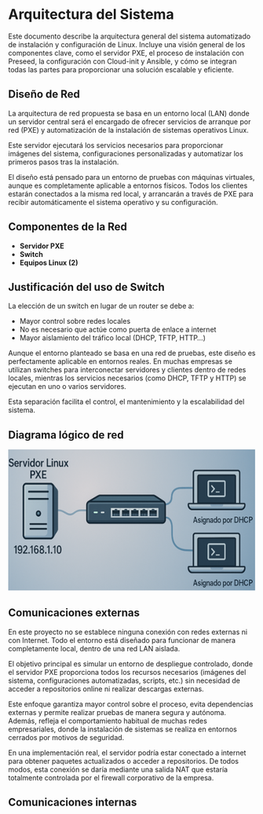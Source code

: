 # Arquitectura del Sistema

Este documento describe la arquitectura general del sistema automatizado de instalación y configuración de Linux.
Incluye una visión general de los componentes clave, como el servidor PXE, el proceso de instalación con Preseed, la configuración con Cloud-init y Ansible, y cómo se integran todas las partes para proporcionar una solución escalable y eficiente.

## Diseño de Red

La arquitectura de red propuesta se basa en un entorno local (LAN) donde un servidor central será el encargado de ofrecer servicios de arranque por red (PXE) y automatización de la instalación de sistemas operativos Linux.

Este servidor ejecutará los servicios necesarios para proporcionar imágenes del sistema, configuraciones personalizadas y automatizar los primeros pasos tras la instalación.

El diseño está pensado para un entorno de pruebas con máquinas virtuales, aunque es completamente aplicable a entornos físicos. Todos los clientes estarán conectados a la misma red local, y arrancarán a través de PXE para recibir automáticamente el sistema operativo y su configuración.

## Componentes de la Red

- **Servidor PXE**
- **Switch**
- **Equipos Linux (2)**

## Justificación del uso de Switch

La elección de un switch en lugar de un router se debe a:

- Mayor control sobre redes locales
- No es necesario que actúe como puerta de enlace a internet
- Mayor aislamiento del tráfico local (DHCP, TFTP, HTTP…)

Aunque el entorno planteado se basa en una red de pruebas, este diseño es perfectamente aplicable en entornos reales. En muchas empresas se utilizan switches para interconectar servidores y clientes dentro de redes locales, mientras los servicios necesarios (como DHCP, TFTP y HTTP) se ejecutan en uno o varios servidores.

Esta separación facilita el control, el mantenimiento y la escalabilidad del sistema.

## Diagrama lógico de red

![Diagrama de red](/docs/pics/diagrama_red.png)

## Comunicaciones externas

En este proyecto no se establece ninguna conexión con redes externas ni con Internet. Todo el entorno está diseñado para funcionar de manera completamente local, dentro de una red LAN aislada.

El objetivo principal es simular un entorno de despliegue controlado, donde el servidor PXE proporciona todos los recursos necesarios (imágenes del sistema, configuraciones automatizadas, scripts, etc.) sin necesidad de acceder a repositorios online ni realizar descargas externas.

Este enfoque garantiza mayor control sobre el proceso, evita dependencias externas y permite realizar pruebas de manera segura y autónoma. Además, refleja el comportamiento habitual de muchas redes empresariales, donde la instalación de sistemas se realiza en entornos cerrados por motivos de seguridad.

En una implementación real, el servidor podría estar conectado a internet para obtener paquetes actualizados o acceder a repositorios. De todos modos, esta conexión se daría mediante una salida NAT que estaría totalmente controlada por el firewall corporativo de la empresa.

## Comunicaciones internas